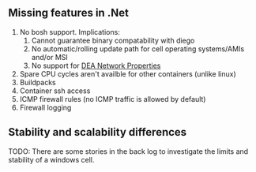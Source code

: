 ## Missing features in .Net

1. No bosh support. Implications:
   1. Cannot guarantee binary compatability with diego
   2. No automatic/rolling update path for cell operating systems/AMIs and/or MSI
   3. No support for [DEA Network Properties](https://docs.cloudfoundry.org/concepts/security.html#network-security)
1. Spare CPU cycles aren't availble for other containers (unlike linux)
1. Buildpacks
1. Container ssh access
1. ICMP firewall rules (no ICMP traffic is allowed by default)
1. Firewall logging

## Stability and scalability differences

TODO: There are some stories in the back log to investigate the limits
and stability of a windows cell.
